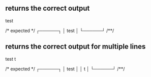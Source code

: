 ## returns the correct output
test

/* expected */
┌──────┐
│ test │
└──────┘
/**/

## returns the correct output for multiple lines
test
t

/* expected */
┌──────┐
│ test │
│ t    │
└──────┘
/**/